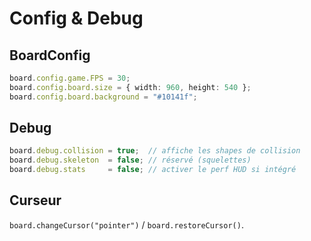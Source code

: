# Config & Debug

## BoardConfig
```ts
board.config.game.FPS = 30;
board.config.board.size = { width: 960, height: 540 };
board.config.board.background = "#10141f";
```

## Debug
```ts
board.debug.collision = true;  // affiche les shapes de collision
board.debug.skeleton  = false; // réservé (squelettes)
board.debug.stats     = false; // activer le perf HUD si intégré
```

## Curseur
`board.changeCursor("pointer")` / `board.restoreCursor()`.
